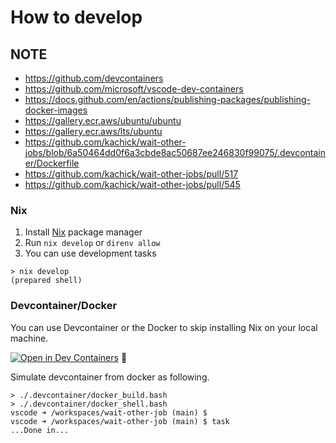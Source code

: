 # How to develop

## NOTE

- <https://github.com/devcontainers>
- <https://github.com/microsoft/vscode-dev-containers>
- <https://docs.github.com/en/actions/publishing-packages/publishing-docker-images>
- <https://gallery.ecr.aws/ubuntu/ubuntu>
- <https://gallery.ecr.aws/lts/ubuntu>
- <https://github.com/kachick/wait-other-jobs/blob/6a50464dd0f6a3cbde8ac50687ee246830f99075/.devcontainer/Dockerfile>
- <https://github.com/kachick/wait-other-jobs/pull/517>
- <https://github.com/kachick/wait-other-jobs/pull/545>

### Nix

1. Install [Nix](https://nixos.org/) package manager
2. Run `nix develop` or `direnv allow`
3. You can use development tasks

```console
> nix develop
(prepared shell)
```

### Devcontainer/Docker

You can use Devcontainer or the Docker to skip installing Nix on your local machine.

[![Open in Dev Containers](https://img.shields.io/static/v1?label=Dev%20Containers&message=Open&color=blue&logo=visualstudiocode)](https://vscode.dev/redirect?url=vscode://ms-vscode-remote.remote-containers/cloneInVolume?url=https://github.com/kachick/vwait-other-jobs) 🚶

Simulate devcontainer from docker as following.

```console
> ./.devcontainer/docker_build.bash
> ./.devcontainer/docker_shell.bash
vscode ➜ /workspaces/wait-other-job (main) $ 
vscode ➜ /workspaces/wait-other-job (main) $ task
...Done in...
```
